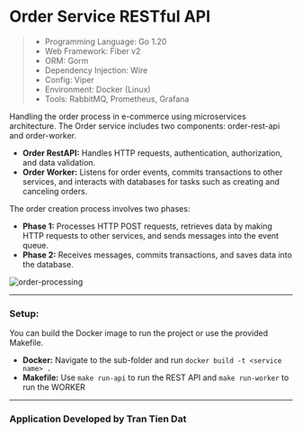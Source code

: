 # Order Service RESTful API

> - Programming Language: Go 1.20
> - Web Framework: Fiber v2
> - ORM: Gorm
> - Dependency Injection: Wire
> - Config: Viper
> - Environment: Docker (Linux)
> - Tools: RabbitMQ, Prometheus, Grafana

Handling the order process in e-commerce using microservices architecture.
The Order service includes two components: order-rest-api and order-worker.
- **Order RestAPI:** Handles HTTP requests, authentication, authorization, and data validation.
- **Order Worker:** Listens for order events, commits transactions to other services, and interacts with databases for tasks such as creating and canceling orders.

The order creation process involves two phases:
- **Phase 1:** Processes HTTP POST requests, retrieves data by making HTTP requests to other services, and sends messages into the event queue.
- **Phase 2:** Receives messages, commits transactions, and saves data into the database.

![order-processing](/doc/order_proceess.png)

<hr></hr>

### Setup:

You can build the Docker image to run the project or use the provided Makefile.
- **Docker:** Navigate to the sub-folder and run `docker build -t <service name> .`
- **Makefile:** Use `make run-api` to run the REST API and `make run-worker` to run the WORKER
<hr></hr>

### Application Developed by Tran Tien Dat
